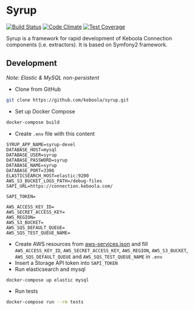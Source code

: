 Syrup
========================

[![Build Status](https://travis-ci.com/keboola/syrup.svg?branch=master)](https://travis-ci.com/keboola/syrup)
[![Code Climate](https://codeclimate.com/github/keboola/syrup/badges/gpa.svg)](https://codeclimate.com/github/keboola/syrup)
[![Test Coverage](https://codeclimate.com/github/keboola/syrup/badges/coverage.svg)](https://codeclimate.com/github/keboola/syrup)


Syrup is a framework for rapid development of Keboola Connection components (i.e. extractors).
It is based on Symfony2 framework.

Development
----------------------------------

*Note: Elastic & MySQL non-persistent*

- Clone from GitHub
```bash
git clone https://github.com/keboola/syrup.git
```

- Set up Docker Compose
```bash
docker-compose build
```

- Create `.env` file with this content
```
SYRUP_APP_NAME=syrup-devel
DATABASE_HOST=mysql
DATABASE_USER=syrup
DATABASE_PASSWORD=syrup
DATABASE_NAME=syrup
DATABASE_PORT=3306
ELASTICSEARCH_HOST=elastic:9200
AWS_S3_BUCKET_LOGS_PATH=/debug-files
SAPI_URL=https://connection.keboola.com/

SAPI_TOKEN=

AWS_ACCESS_KEY_ID=
AWS_SECRET_ACCESS_KEY=
AWS_REGION=
AWS_S3_BUCKET=
AWS_SQS_DEFAULT_QUEUE=
AWS_SQS_TEST_QUEUE_NAME=

```

- Create AWS resources from [aws-services.json](./aws-services.json) and fill `AWS_ACCESS_KEY_ID`, `AWS_SECRET_ACCESS_KEY`, `AWS_REGION`, `AWS_S3_BUCKET`, `AWS_SQS_DEFAULT_QUEUE` and `AWS_SQS_TEST_QUEUE_NAME` in `.env`
- Insert a Storage API token into `SAPI_TOKEN`
- Run elasticsearch and mysql
```bash
docker-compose up elastic mysql
```
- Run tests
```bash
docker-compose run --rm tests
```
